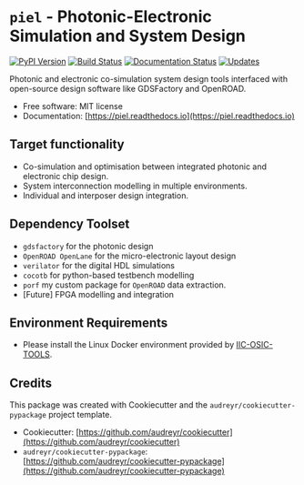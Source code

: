 # `piel` - Photonic-Electronic Simulation and System Design
[![PyPI Version](https://img.shields.io/pypi/v/piel.svg)](https://pypi.python.org/pypi/piel)
[![Build Status](https://img.shields.io/travis/daquintero/piel.svg)](https://travis-ci.com/daquintero/piel)
[![Documentation Status](https://readthedocs.org/projects/piel/badge/?version=latest)](https://piel.readthedocs.io/en/latest/?version=latest)
[![Updates](https://pyup.io/repos/github/daquintero/piel/shield.svg)](https://pyup.io/repos/github/daquintero/piel/)

Photonic and electronic co-simulation system design tools interfaced with open-source design software like GDSFactory and OpenROAD.

- Free software: MIT license
- Documentation: [https://piel.readthedocs.io](https://piel.readthedocs.io)

## Target functionality
* Co-simulation and optimisation between integrated photonic and electronic chip design.
* System interconnection modelling in multiple environments.
* Individual and interposer design integration.

## Dependency Toolset
* `gdsfactory` for the photonic design
* `OpenROAD OpenLane` for the micro-electronic layout design
* `verilator` for the digital HDL simulations
* `cocotb` for python-based testbench modelling
* `porf` my custom package for `OpenROAD` data extraction.
* [Future] FPGA modelling and integration

## Environment Requirements
* Please install the Linux Docker environment provided by [IIC-OSIC-TOOLS](https://github.com/iic-jku/iic-osic-tools).

## Credits
This package was created with Cookiecutter and the `audreyr/cookiecutter-pypackage` project template.

- Cookiecutter: [https://github.com/audreyr/cookiecutter](https://github.com/audreyr/cookiecutter)
- `audreyr/cookiecutter-pypackage`: [https://github.com/audreyr/cookiecutter-pypackage](https://github.com/audreyr/cookiecutter-pypackage)
